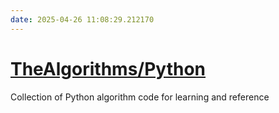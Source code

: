 ```yaml
---
date: 2025-04-26 11:08:29.212170
---
```


# [TheAlgorithms/Python](https://github.com/TheAlgorithms/Python)

Collection of Python algorithm code for learning and reference